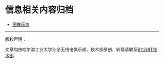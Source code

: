 # 信息相关内容归档
* [图像压缩](/information/pic_zip.md)




----
版权声明：

文章均由哈尔滨工业大学业余无线电俱乐部，技术部原创，转载请联系<a href=zhaoyuhao@by2hit.net>BY2HIT技术部
